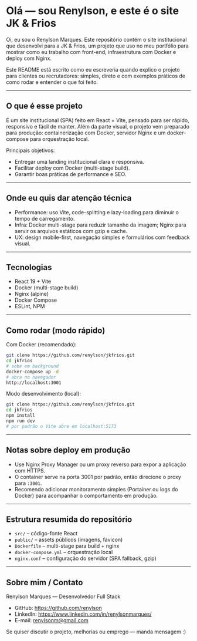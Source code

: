 # Olá — sou Renylson, e este é o site JK & Frios

Oi, eu sou o Renylson Marques. Este repositório contém o site institucional que desenvolvi para a JK & Frios, um projeto que uso no meu portfólio para mostrar como eu trabalho com front-end, infraestrutura com Docker e deploy com Nginx.

Este README está escrito como eu escreveria quando explico o projeto para clientes ou recrutadores: simples, direto e com exemplos práticos de como rodar e entender o que foi feito.

---

## O que é esse projeto

É um site institucional (SPA) feito em React + Vite, pensado para ser rápido, responsivo e fácil de manter. Além da parte visual, o projeto vem preparado para produção: containerização com Docker, servidor Nginx e um docker-compose para orquestração local.

Principais objetivos:
- Entregar uma landing institucional clara e responsiva.
- Facilitar deploy com Docker (multi-stage build).
- Garantir boas práticas de performance e SEO.

---

## Onde eu quis dar atenção técnica

- Performance: uso Vite, code-splitting e lazy-loading para diminuir o tempo de carregamento.
- Infra: Docker multi-stage para reduzir tamanho da imagem; Nginx para servir os arquivos estáticos com gzip e cache.
- UX: design mobile-first, navegação simples e formulários com feedback visual.

---

## Tecnologias

- React 19 + Vite
- Docker (multi-stage build)
- Nginx (alpine)
- Docker Compose
- ESLint, NPM

---

## Como rodar (modo rápido)

Com Docker (recomendado):

```bash
git clone https://github.com/renylson/jkfrios.git
cd jkfrios
# sobe em background
docker-compose up -d
# abra no navegador
http://localhost:3001
```

Modo desenvolvimento (local):

```bash
git clone https://github.com/renylson/jkfrios.git
cd jkfrios
npm install
npm run dev
# por padrão o Vite abre em localhost:5173
```

---

## Notas sobre deploy em produção

- Use Nginx Proxy Manager ou um proxy reverso para expor a aplicação com HTTPS.
- O container serve na porta 3001 por padrão, então direcione o proxy para `:3001`.
- Recomendo adicionar monitoramento simples (Portainer ou logs do Docker) para acompanhar o comportamento em produção.

---

## Estrutura resumida do repositório

- `src/` – código-fonte React
- `public/` – assets públicos (imagens, favicon)
- `Dockerfile` – multi-stage para build + nginx
- `docker-compose.yml` – orquestração local
- `nginx.conf` – configuração do servidor (SPA fallback, gzip)

---


## Sobre mim / Contato

Renylson Marques — Desenvolvedor Full Stack
- GitHub: https://github.com/renylson
- LinkedIn: https://www.linkedin.com/in/renylsonmarques/
- E-mail: renylsonm@gmail.com

Se quiser discutir o projeto, melhorias ou emprego — manda mensagem :)
